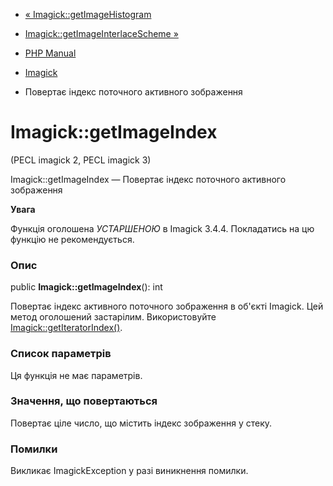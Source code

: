 - [« Imagick::getImageHistogram](imagick.getimagehistogram.md)
- [Imagick::getImageInterlaceScheme
»](imagick.getimageinterlacescheme.md)

- [PHP Manual](index.md)
- [Imagick](class.imagick.md)
- Повертає індекс поточного активного зображення

# Imagick::getImageIndex

(PECL imagick 2, PECL imagick 3)

Imagick::getImageIndex — Повертає індекс поточного активного
зображення

**Увага**

Функція оголошена *УСТАРШЕНОЮ* в Imagick 3.4.4. Покладатись на цю
функцію не рекомендується.

### Опис

public **Imagick::getImageIndex**(): int

Повертає індекс активного поточного зображення в об'єкті Imagick. Цей
метод оголошений застарілим. Використовуйте
[Imagick::getIteratorIndex()](imagick.getiteratorindex.md).

### Список параметрів

Ця функція не має параметрів.

### Значення, що повертаються

Повертає ціле число, що містить індекс зображення у стеку.

### Помилки

Викликає ImagickException у разі виникнення помилки.
